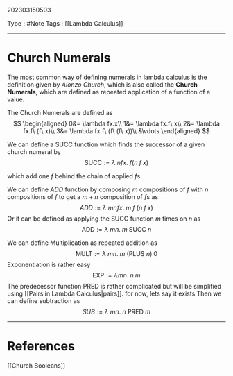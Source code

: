 202303150503

Type : #Note
Tags : [[Lambda Calculus]]

---
# Church Numerals
The most common way of defining numerals in lambda calculus is the definition given by *Alonzo Church*, which is also called the **Church Numerals**, which are defined as repeated application of a function of a value.

The Church Numerals are defined as 
$$
\begin{aligned}
0&= \lambda fx.x\\
1&= \lambda fx.f\ x\\
2&= \lambda fx.f\ (f\ x)\\
3&= \lambda fx.f\ (f\ (f\ x))\\
&\vdots
\end{aligned}
$$

We can define a $\text{SUCC}$ function which finds the successor of a given church numeral by 
$$\text{SUCC}:=\lambda\;nfx.\;f(n\;f\;x)$$

which add one $f$ behind the chain of applied $f$s

We can define $ADD$ function by composing $m$ compositions of $f$ with $n$ compositions of $f$ to get a $m+n$ composition of $f$s as
$$ADD:=\lambda \;mnfx.\; m\;f\;(n\;f\;x)$$
Or it can be defined as applying the $\text{SUCC}$ function $m$ times on $n$ as 
$$\text{ADD}:=\lambda\;mn.\;m\;\text{SUCC}\;n$$

We can define Multiplication as repeated addition as
$$\text{MULT}:=\lambda\;mn.\;m\;(\text{PLUS }n)\;0$$
Exponentiation is rather easy
$$
\text{EXP}:=\lambda mn.\; n\;m
$$
The predecessor function $\text{PRED}$ is rather complicated but will be simplified using [[Pairs in Lambda Calculus|pairs]].
for now, lets say it exists
Then we can define subtraction as
$$SUB:=\lambda \;mn.\;n\text{ PRED }m$$

---

# References
[[Church Booleans]]